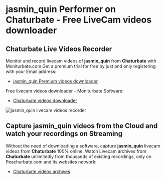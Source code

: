 # jasmin_quin Performer on Chaturbate - Free LiveCam videos downloader

## Chaturbate Live Videos Recorder

Monitor and record livecam videos of **jasmin_quin** from **Chaturbate** with Moniturbate.com
Get a premium trial for free by just and only registering with your Email address:
* [jasmin_quin Premium videos downloader](https://moniturbate.com/request-demo-licence-key.html)

Free livecam videos downloader - Moniturbate Software:
* [Chaturbate videos downloader](https://moniturbate.com/moniturbate-download-software.html)

![jasmin_quin livecam videos recorder](https://peachurnet.com/templates/moniturbate-software.png)


## Capture jasmin_quin videos from the Cloud and watch your recordings on Streaming

Without the need of downloading a software, capture **jasmin_quin** livecam videos from **Chaturbate** 100% online.
Watch Livecam archives from **Chaturbate** unlimitedly from thousands of existing recordings, only on Peachurbate.com and its websites network:
* [Chaturbate videos archives](https://peachurnet.com/)